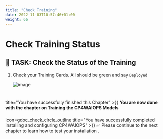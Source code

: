 ```yaml
---
title: "Check Training"
date: 2022-11-03T10:57:46+01:00
weight: 66
---
```


# Check Training Status

## 🚀 TASK: Check the Status of the Training


1. Check your Training Cards. All should be green and say `Deployed`

	![image](/images/46_training.png)



#

<InlineNotification kind="success"> title="You have successfully finished this Chapter" >}}
**You are now done with the chapter on Training the CP4WAIOPS Models**

</InlineNotification>

###

<InlineNotification kind="error"> icon=gdoc_check_circle_outline title="You have successfully completed installing and configuring CP4WAIOPS" >}}
✅ Please continue to the next chapter to learn how to test your installation .
</InlineNotification>